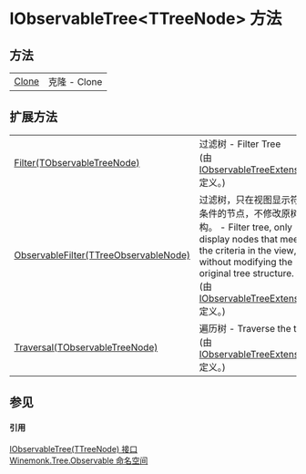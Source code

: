 # IObservableTree&lt;TTreeNode&gt; 方法




## 方法
<table>
<tr>
<td><a href="M_Winemonk_Tree_Observable_IObservableTree_1_Clone.md">Clone</a></td>
<td>克隆 - Clone</td></tr>
</table>

## 扩展方法
<table>
<tr>
<td><a href="M_Winemonk_Tree_Observable_IObservableTreeExtension_Filter__1.md">Filter(TObservableTreeNode)</a></td>
<td>过滤树 - Filter Tree<br />(由 <a href="T_Winemonk_Tree_Observable_IObservableTreeExtension.md">IObservableTreeExtension</a> 定义。)</td></tr>
<tr>
<td><a href="M_Winemonk_Tree_Observable_WPF_IObservableTreeExtension_ObservableFilter__1.md">ObservableFilter(TTreeObservableNode)</a></td>
<td>过滤树，只在视图显示符合条件的节点，不修改原树结构。 - Filter tree, only display nodes that meet the criteria in the view, without modifying the original tree structure.<br />(由 <a href="T_Winemonk_Tree_Observable_WPF_IObservableTreeExtension.md">IObservableTreeExtension</a> 定义。)</td></tr>
<tr>
<td><a href="M_Winemonk_Tree_Observable_IObservableTreeExtension_Traversal__1.md">Traversal(TObservableTreeNode)</a></td>
<td>遍历树 - Traverse the tree<br />(由 <a href="T_Winemonk_Tree_Observable_IObservableTreeExtension.md">IObservableTreeExtension</a> 定义。)</td></tr>
</table>

## 参见


#### 引用
<a href="T_Winemonk_Tree_Observable_IObservableTree_1.md">IObservableTree(TTreeNode) 接口</a>  
<a href="N_Winemonk_Tree_Observable.md">Winemonk.Tree.Observable 命名空间</a>  
